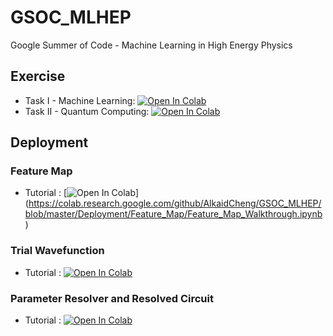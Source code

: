 # GSOC_MLHEP
Google Summer of Code - Machine Learning in High Energy Physics

## Exercise
* Task I - Machine Learning: [![Open In Colab](https://colab.research.google.com/assets/colab-badge.svg)](https://colab.research.google.com/github/AlkaidCheng/GSOC_MLHEP/blob/master/Exercise/TaskI/QMLHEP_Exercise_Machine_Learning_Part.ipynb)
* Task II - Quantum Computing: [![Open In Colab](https://colab.research.google.com/assets/colab-badge.svg)](https://colab.research.google.com/github/AlkaidCheng/GSOC_MLHEP/blob/master/Exercise/TaskII/QMLHEP_Exercise_Quantum_Computing_Part.ipynb)

## Deployment
### Feature Map
* Tutorial : [![Open In Colab](https://colab.research.google.com/assets/colab-badge.svg)]
(https://colab.research.google.com/github/AlkaidCheng/GSOC_MLHEP/blob/master/Deployment/Feature_Map/Feature_Map_Walkthrough.ipynb)

### Trial Wavefunction
* Tutorial : [![Open In Colab](https://colab.research.google.com/assets/colab-badge.svg)](https://colab.research.google.com/github/AlkaidCheng/GSOC_MLHEP/blob/master/Deployment/Trial_Wavefunction/Trial_Wavefunction_Walkthrough.ipynb)

### Parameter Resolver and Resolved Circuit
* Tutorial : [![Open In Colab](https://colab.research.google.com/assets/colab-badge.svg)](https://colab.research.google.com/github/AlkaidCheng/GSOC_MLHEP/blob/master/Deployment/ParamResolver/EncodingCircuitWithParamResolver.ipynb)
